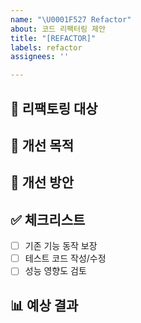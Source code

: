 ```yaml
---
name: "\U0001F527 Refactor"
about: 코드 리팩터링 제안
title: "[REFACTOR]"
labels: refactor
assignees: ''

---
```


## 🔧 리팩토링 대상
<!-- 리팩토링이 필요한 코드나 기능을 설명해주세요 -->

## 🎯 개선 목적
<!-- 리팩토링을 통해 얻고자 하는 이점을 설명해주세요 -->

## 📝 개선 방안
<!-- 구체적인 리팩토링 방안을 설명해주세요 -->

## ✅ 체크리스트
- [ ] 기존 기능 동작 보장
- [ ] 테스트 코드 작성/수정
- [ ] 성능 영향도 검토

## 📊 예상 결과
<!-- 리팩토링 후 예상되는 개선사항을 설명해주세요 -->
